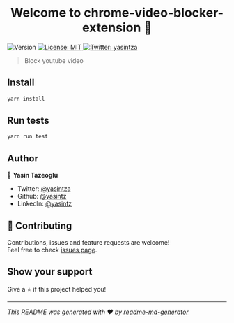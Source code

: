 <h1 align="center">Welcome to chrome-video-blocker-extension 👋</h1>
<p>
  <img alt="Version" src="https://img.shields.io/badge/version-1.0.0-blue.svg?cacheSeconds=2592000" />
  <a href="#" target="_blank">
    <img alt="License: MIT" src="https://img.shields.io/badge/License-MIT-yellow.svg" />
  </a>
  <a href="https://twitter.com/yasintza" target="_blank">
    <img alt="Twitter: yasintza" src="https://img.shields.io/twitter/follow/yasintza.svg?style=social" />
  </a>
</p>

> Block youtube video

## Install

```sh
yarn install
```

## Run tests

```sh
yarn run test
```

## Author

👤 **Yasin Tazeoglu**

* Twitter: [@yasintza](https://twitter.com/yasintza)
* Github: [@yasintz](https://github.com/yasintz)
* LinkedIn: [@yasintz](https://linkedin.com/in/yasintz)

## 🤝 Contributing

Contributions, issues and feature requests are welcome!<br />Feel free to check [issues page](https://github.com/yasintz/chrome-video-blocker-extension/issues). 

## Show your support

Give a ⭐️ if this project helped you!

***
_This README was generated with ❤️ by [readme-md-generator](https://github.com/kefranabg/readme-md-generator)_
